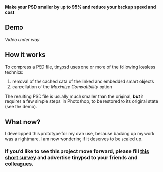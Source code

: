 **Make your PSD smaller by up to 95% and reduce your backup speed and cost**

## Demo

*Video under way*

## How it works

To compress a PSD file, tinypsd uses one or more of the following lossless technics:
1. removal of the cached data of the linked and embedded smart objects
2. cancellation of the *Maximize Compatibility* option

The resulting PSD file is usually much smaller than the original, ***but*** it requires a few simple steps, in Photoshop, to be restored to its original state (see the  demo).

## What now?

I developped this prototype for my own use, because backing up my work was a nightmare. I am now wondering if it deserves to be scaled up. 

### If you'd like to see this project move forward, please fill [this short survey](https://docs.google.com/forms/d/e/1FAIpQLSdJUtbC4O7cmTQv2qjXZBuEoTOqfjzADHgMOqzgrqqjuWNCdg/viewform?usp=sf_link) and advertise tinypsd to your friends and colleagues.
